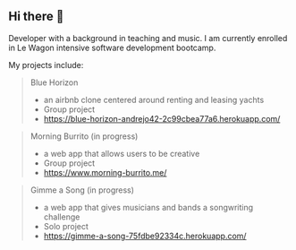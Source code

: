 ## Hi there 👋

Developer with a background in teaching and music. I am currently enrolled in Le Wagon intensive software development bootcamp.

My projects include:
> Blue Horizon
> - an airbnb clone centered around renting and leasing yachts
> - Group project
> - https://blue-horizon-andrejo42-2c99cbea77a6.herokuapp.com/

> Morning Burrito (in progress)
> - a web app that allows users to be creative
> - Group project
> - https://www.morning-burrito.me/

> Gimme a Song (in progress)
> - a web app that gives musicians and bands a songwriting challenge
> - Solo project
> - https://gimme-a-song-75fdbe92334c.herokuapp.com/

<!--
**HenzaT/HenzaT** is a ✨ _special_ ✨ repository because its `README.md` (this file) appears on your GitHub profile.

Here are some ideas to get you started:

- 🔭 I’m currently working on ...
- 🌱 I’m currently learning ...
- 👯 I’m looking to collaborate on ...
- 🤔 I’m looking for help with ...
- 💬 Ask me about ...
- 📫 How to reach me: ...
- 😄 Pronouns: ...
- ⚡ Fun fact: ...
-->
